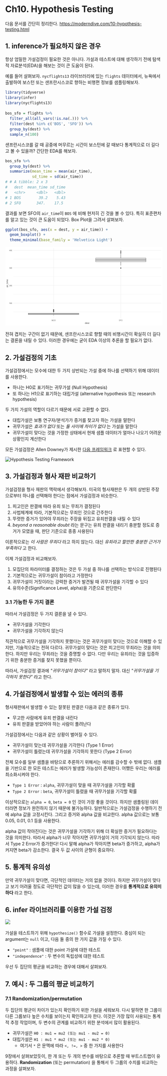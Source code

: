# Ch10. Hypothesis Testing

다음 문서를 간단히 정리한다. <https://moderndive.com/10-hypothesis-testing.html>

## 1. inference가 필요하지 않은 경우

항상 엄밀한 가설검정이 필요한 것은 아니다.
가설과 테스트에 대해 생각하기 전에 탐색적 자료분석(EDA)을 해보는 것이 큰 도움이 된다.

예를 들어 살펴보자. `nycflights13` 라이브러리에 있는 `flights` 데이터에서, 뉴욕에서 출발하여 보스턴 또는 샌프란시스코로 향하는 비행편 정보를 샘플링해보자.

```r
library(tidyverse)
library(infer)
library(nycflights13)

bos_sfo = flights %>%
  filter_all(all_vars(!is.na(.))) %>%
  filter(dest %in% c('BOS', 'SFO')) %>%
  group_by(dest) %>%
  sample_n(100)
```

샌프란시스코를 갈 때 공중에 머무르는 시간이 보스턴에 갈 때보다 통계적으로 더 길다고 볼 수 있을까?
간단한 EDA를 해보자.

```r
bos_sfo %>%
  group_by(dest) %>%
  summarize(mean_time = mean(air_time),
            sd_time = sd(air_time))
# # A tibble: 2 x 3
#   dest  mean_time sd_time
#   <chr>     <dbl>   <dbl>
# 1 BOS        39.2    5.43
# 2 SFO       347.    17.5
```

결과를 보면 SFO의 `air_time`이 `BOS` 에 비해 현저히 긴 것을 볼 수 있다.
특히 표준편차를 알고 있는 것이 큰 도움이 되었다.
Box Plot을 그려서 살펴보자.

```r
ggplot(bos_sfo, aes(x = dest, y = air_time)) +
  geom_boxplot() +
  theme_minimal(base_family = 'Helvetica Light')
```

![png](fig/moderndive_ch10/output_01.png)

전혀 겹치는 구간이 없기 때문에, 샌프란시스코로 향할 때의 비행시간이 확실히 더 길다는 결론을 내릴 수 있다.
이러한 경우에는 굳이 EDA 이상의 추론을 할 필요가 없다.

## 2. 가설검정의 기초

가설검정에서는 모수에 대한 두 가지 상반되는 가설 중에 하나를 선택하기 위해 데이터를 사용한다.

- 하나는 H0로 표기하는 귀무가설 (Null Hypothesis)
- 또 하나는 H1으로 표기하는 대립가설 (alternative hypothesis 또는 research hypothesis)

두 가지 가설의 역할이 다르기 때문에 서로 교환할 수 없다.

- 대립가설은 보통 연구자/분석가가 증거를 찾고자 하는 가설을 말한다
- 귀무가설은 *효과가 없다* 또는 *둘 사이에 차이가 없다* 는 가설을 말한다
- 귀무가설이 맞다는 것을 가정한 상태에서 현재 샘플 데이터가 얼마나 나오기 어려운 상황인지 계산한다

모든 가설검정은 Allen Downey가 제시한 [다음 프레임워크](http://allendowney.blogspot.com/2016/06/there-is-still-only-one-test.html) 로
표현할 수 있다.

![Hypothesis Testing Framework](https://d33wubrfki0l68.cloudfront.net/c13657f5339f170a007f29a840739e0e10d55b32/a275c/images/ht.png)

## 3. 가설검정과 형사 재판 비교하기

가설검정을 형사 재판의 맥락에서 생각해보자.
미국의 형사재판은 두 개의 상반된 주장으로부터 하나를 선택해야 한다는 점에서 가설검정과 비슷한다.

1. 피고인은 판결에 따라 유죄 또는 무죄가 결정된다
2. 사법체계에 따라, 기본적으로는 무죄인 것으로 간주한다
3. 뚜렷한 증거가 있어야 무죄라는 주장을 뒤집고 유죄판결을 내릴 수 있다
4. *beyond a reasonable doubt* 라는 문구는 유죄 판결을 내리기 충분할 정도로 증거가 모였을 때, 판단 기준으로 종종 사용된다

이론적으로는 *이 사람은 무죄다* 라고 하지 않는다. 대신 *유죄라고 할만한 충분한 근거가 부족하다* 고 한다.

이제 가설검정과 비교해보자.

1. 모집단의 파라미터를 결정하는 것은 두 가설 중 하나를 선택하는 방식으로 진행된다
2. 기본적으로는 귀무가설이 참이라고 가정한다
3. 귀무가설이 거짓이라는 강력한 증거가 발견될 때 귀무가설을 기각할 수 있다
4. 유의수준(Significance Level, alpha)을 기준으로 판단한다

### 3.1 가능한 두 가지 결론

따라서 가설검정은 두 가지 결론을 낼 수 있다.

- 귀무가설을 기각한다
- 귀무가설을 기각하지 않는다

직관적으로 귀무가설을 기각하지 못했다는 것은 귀무가설이 맞다는 것으로 이해할 수 있지만, 기술적으로는 전혀 다르다.
귀무가설이 맞다는 것은 피고인이 무죄라는 것을 의미한다. 하지만 우리는 무죄라는 것을 증명할 수 없다.
다만 우리는 유죄라는 것을 입증하기 위한 충분한 증거를 찾지 못했을 뿐이다.

따라서, 가설검정 결과에 *"귀무가설이 참이다"* 라고 말하지 말자. 대신 *"귀무가설을 기각하지 못한다"* 라고 한다.

## 4. 가설검정에서 발생할 수 있는 에러의 종류

형사재판에서 발생할 수 있는 잘못된 판결은 다음과 같은 종류가 있다.

- 무고한 사람에게 유죄 판결을 내린다
- 유죄 판결을 받았어야 하는 사람이 풀려난다

가설검정에서는 다음과 같은 상황이 벌어질 수 있다.

- 귀무가설이 맞는데 귀무가설을 기각한다 (Type 1 Error)
- 귀무가설이 틀렸는데 귀무가설을 기각하지 못한다 (Type 2 Error)

전체 모수를 일부 샘플을 바탕으로 추론하기 위해서는 에러를 감수할 수 밖에 없다.
샘플을 기반으로 한 모든 테스트는 에러가 발생할 가능성이 존재한다.
어쨌든 우리는 에러를 최소화시켜야 한다.

- `Type 1 Error` : `alpha`, 귀무가설이 맞을 때 귀무가설을 기각할 확률
- `Type 2 Error` : `beta`, 귀무가설이 틀렸을 때 귀무가설을 기각할 확률

이상적으로는 `alpha = 0`, `beta = 0` 인 것이 가장 좋을 것이다.
하지만 샘플링된 데이터라면 정보가 완전하지 않기 때문에 불가능하다.
일반적으로는 가설검정을 수행하기 전에 alpha 값을 고정시킨다. 그리고 증거와 alpha 값을 비교한다.
alpha 값으로는 보통 0.05, 0.01, 0.1 등을 사용한다.

alpha 값이 작아진다는 것은 귀무가설을 기각하기 위해 더 확실한 증거가 필요하다는 것을 의미한다.
따라서 alpha가 너무 작아지면 귀무가설이 거의 기각되지 않는다. 따라서 Type 2 Error가 증가한다!
다시 말해 alpha가 작아지면 beta가 증가하고, alpha가 커지면 beta가 감소한다.
결국 두 값 사이의 균형이 중요하다.

## 5. 통계적 유의성

만약 귀무가설이 맞다면, 극단적인 데이터는 거의 없을 것이다.
하지만 귀무가설이 맞다고 보기 어려울 정도로 극단적인 값이 많을 수 있는데, 이러한 경우를 **통계적으로 유의미하다** 라고 한다.

## 6. infer 라이브러리를 이용한 가설 검정

![](https://d33wubrfki0l68.cloudfront.net/ccaa2b3e046ce038f8a39917d68cf4c8a5a781d0/bc9e7/images/flowcharts/infer/ht.png)

가설을 테스트하기 위해 `hypothesize()` 함수로 가설을 설정한다.
중심이 되는 argument는 `null` 이고, 다음 둘 중의 한 가지 값을 가질 수 있다.

- `"point"` : 샘플에 대한 point 가설에 대한 테스트
- `"independence"` : 두 변수의 독립성에 대한 테스트

우선 두 집단의 평균을 비교하는 경우에 대해서 살펴보자.

## 7. 예시 : 두 그룹의 평균 비교하기

### 7.1 Randomization/permutation

두 집단의 평균이 차이가 있는지 확인하기 위한 가설을 세워보자.
다시 말하면 한 그룹이 다른 그룹보다 높은 수치를 보이는지 확인하고자 한다.
이것은 가장 많이 사용되는 통계적 추정 작업이며, 두 변수의 관계를 비교하기 위한 분석에서 많이 활용된다.

- 귀무가설은 `H0 : mu1 = mu2 (또는 mu1 - mu2 = 0)`
- 대립가설은 `H1 : mu1 * mu2 (또는 mu1 - mu2 * 0)`
    - 여기서 `*` 은 문맥에 따라 `<, !=, >` 중 한 가지를 사용한다

9장에서 살펴보았듯이, 한 개 또는 두 개의 변수를 바탕으로 추론할 때 부트스트랩이 유용하다.
**Randomization** (또는 permutation) 을 통해서 두 그룹의 수치를 비교하는 과정을 살펴보자.
